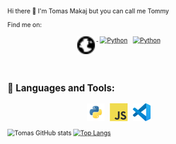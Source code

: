 Hi there 👋 I'm Tomas Makaj but you can call me Tommy


Find me on:


<p align="center">
 <a href="https://tomasmakaj.com/" target="_blank" rel="noopener noreferrer"> <img src="https://raw.githubusercontent.com/iconic/open-iconic/master/svg/globe.svg" alt="Python" height="40" style="vertical-align:top; margin:4px"> </a>
 <a href="https://www.linkedin.com/in/tomasmakaj/" target="_blank" rel="noopener noreferrer"> <img src="https://cdn.jsdelivr.net/npm/simple-icons@v3/icons/linkedin.svg" alt="Python" height="40" style="vertical-align:top; margin:4px"></a>
 <a href="mailto:tmakajcoding@gmail.com"> <img src="https://cdn.jsdelivr.net/npm/simple-icons@v3/icons/gmail.svg" alt="Python" height="40" style="vertical-align:top; margin:4px"></a>
</p>

<br />

## 🧰 Languages and Tools:
<p align="center">
<img src="https://raw.githubusercontent.com/github/explore/80688e429a7d4ef2fca1e82350fe8e3517d3494d/topics/python/python.png" alt="Python" height="40" style="vertical-align:top; margin:4px">
<img src="https://raw.githubusercontent.com/github/explore/80688e429a7d4ef2fca1e82350fe8e3517d3494d/topics/javascript/javascript.png" alt="Javascript" height="40" style="vertical-align:top; margin:4px">
<img src="https://raw.githubusercontent.com/github/explore/80688e429a7d4ef2fca1e82350fe8e3517d3494d/topics/visual-studio-code/visual-studio-code.png" alt="VS Code" height="40" style="vertical-align:top; margin:4px">
</p>


<!-- - 👋 Hi, I’m @Tomasmakaj and I'm an aspiring software enginner who is extremely detail-oriented. I take pleasure in addressing day-to-day problems as challenges to better my own skills.
- 🌱 I’m currently learning and still learning everyday - JavaScript, React, Redux, Ruby, Rails, Python, Typescript ...
- 💞️ I’m looking to learn and grow in an apprenticeship or entry level software enginner role for full stack web development ...
- 🌊 My goals being in the tech industry is to expand my knowledge. I enjoy family, friends, basketball, lifting weights, and my PC 😁
- 📫 How to reach me tmakajcoding@gmail.com ... -->





![Tomas GitHub stats](https://github-readme-stats.vercel.app/api?username=Tomasmakaj&show_icons=true&theme=transparent)
[![Top Langs](https://github-readme-stats.vercel.app/api/top-langs/?username=Tomasmakaj)](https://github.com/Tomasmakaj/github-readme-stats)
